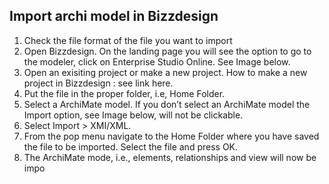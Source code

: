 ## Import archi model in Bizzdesign

1.	Check the file format of the file you want to import 
2.	Open Bizzdesign. On the landing page you will see the option to go to the modeler, click on Enterprise Studio Online. See Image below. 
3.	Open an exisiting project or make a new project. How to make a new project in Bizzdesign : see link here. 
4.	Put the file in the proper folder, i.e, Home Folder. 
5.	Select a ArchiMate model. If you don’t select an ArchiMate model the Import option, see Image below, will not be clickable. 
6.	Select Import > XMI/XML.
7.	From the pop menu navigate to the Home Folder where you have saved the file to be imported. Select the file and press OK.
8.	The ArchiMate mode, i.e., elements, relationships and view will now be impo

